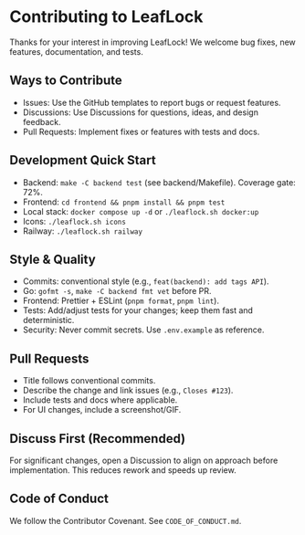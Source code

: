 # Contributing to LeafLock

Thanks for your interest in improving LeafLock! We welcome bug fixes, new features, documentation, and tests.

## Ways to Contribute

- Issues: Use the GitHub templates to report bugs or request features.
- Discussions: Use Discussions for questions, ideas, and design feedback.
- Pull Requests: Implement fixes or features with tests and docs.

## Development Quick Start

- Backend: `make -C backend test` (see backend/Makefile). Coverage gate: 72%.
- Frontend: `cd frontend && pnpm install && pnpm test`
- Local stack: `docker compose up -d` or `./leaflock.sh docker:up`
- Icons: `./leaflock.sh icons`
- Railway: `./leaflock.sh railway`

## Style & Quality

- Commits: conventional style (e.g., `feat(backend): add tags API`).
- Go: `gofmt -s`, `make -C backend fmt vet` before PR.
- Frontend: Prettier + ESLint (`pnpm format`, `pnpm lint`).
- Tests: Add/adjust tests for your changes; keep them fast and deterministic.
- Security: Never commit secrets. Use `.env.example` as reference.

## Pull Requests

- Title follows conventional commits.
- Describe the change and link issues (e.g., `Closes #123`).
- Include tests and docs where applicable.
- For UI changes, include a screenshot/GIF.

## Discuss First (Recommended)

For significant changes, open a Discussion to align on approach before implementation. This reduces rework and speeds up review.

## Code of Conduct

We follow the Contributor Covenant. See `CODE_OF_CONDUCT.md`.

